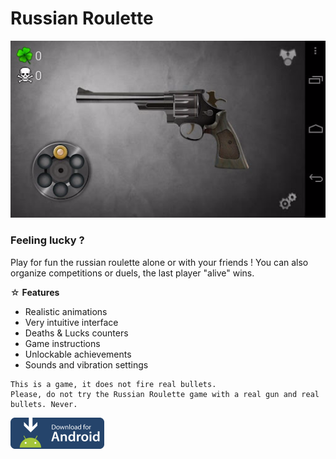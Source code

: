 # Russian Roulette

![Ecran principal](https://github.com/MDBSoftwares/russian-roulette/blob/master/screenshot_main.png)

### Feeling lucky ?

Play for fun the russian roulette alone or with your friends ! You can also organize competitions or duels, the last player "alive" wins. 

☆ **Features**
- Realistic animations
- Very intuitive interface
- Deaths & Lucks counters
- Game instructions
- Unlockable achievements
- Sounds and vibration settings

```
This is a game, it does not fire real bullets.
Please, do not try the Russian Roulette game with a real gun and real bullets. Never.
```

<a href="https://github.com/MDBSoftwares/russian-roulette/blob/master/russian-roulette-debug.apk"><img src="https://github.com/MDBSoftwares/russian-roulette/blob/master/image_download.png" width="150"></a>
